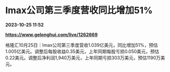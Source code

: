 # Imax公司第三季度营收同比增加51%

**2023-10-25 11:52**

**https://www.gelonghui.com/live/1262669**

格隆汇10月25日｜Imax公司第三季度营收1.039亿美元，同比增加51%，预估1.005亿美元。调整后每股收益0.35美元，上年同期每股亏损0.050美元，预估0.22美元。调整后净利润1,940万美元，上年同期亏损303万美元，预估1190万美元。